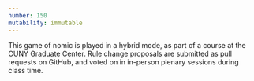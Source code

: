 ```yaml
---
number: 150
mutability: immutable
---
```


This game of nomic is played in a hybrid mode, as part of a course at the CUNY Graduate Center. Rule change proposals are submitted as pull requests on GitHub, and voted on in in-person plenary sessions during class time.
